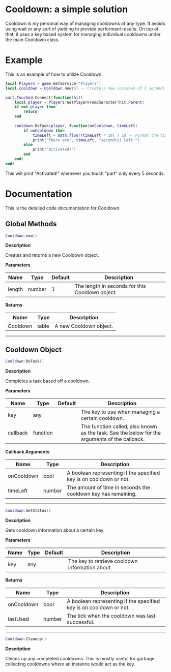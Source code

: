 # Cooldown: a simple solution
Cooldown is my personal way of managing cooldowns of any type. It avoids using wait or any sort of yielding to provide performant results. On top of that, it uses a key based system for managing individual cooldowns under the main Cooldown class.

# Example

This is an example of how to utilize Cooldown:
```lua
local Players = game:GetService("Players")
local cooldown = Cooldown.new(5) -- Create a new cooldown of 5 seconds

part.Touched:Connect(function(hit)
	local player = Players:GetPlayerFromCharacter(hit.Parent)
	if not player then
		return
	end
	
	cooldown:DoTask(player, function(onCooldown, timeLeft)
		if onCooldown then
			timeLeft = math.floor(timeLeft * 10) / 10 -- Format the time
			print("There are", timeLeft, "second(s) left!")
		else
			print("Activated!")
		end
	end)
end)
```
This will print "Activated!" whenever you touch "part" only every 5 seconds.

# Documentation

This is the detailed code documentation for Cooldown.

## Global Methods

```lua
Cooldown.new()
```

**Description** <div>
Creates and returns a new Cooldown object.

**Parameters**

| Name | Type | Default | Description |
| --- | --- | --- | --- |
| length | number | 1 | The length in seconds for this Cooldown object. |

**Returns**

| Name | Type | Description |
| --- | --- | --- |
| Cooldown | table | A new Cooldown object. |

---

## Cooldown Object

```lua
Cooldown:DoTask()
```

**Description** <div>
Completes a task based off a cooldown.

**Parameters**

| Name | Type | Default | Description |
| --- | --- | --- | --- |
| key | any | | The key to use when managing a certain cooldown. |
| callback | function | | The function called, also known as the task. See the below for the arguments of the callback. |

**Callback Arguments**

| Name | Type | Description |
| --- | --- | --- |
| onCooldown | bool | A boolean representing if the specified key is on cooldown or not. |
| timeLeft | number | The amount of time in seconds the cooldown key has remaining. |

---

```lua
Cooldown:GetStatus()
```

**Description** <div>
Gets cooldown information about a certain key.

**Parameters**

| Name | Type | Default | Description |
| --- | --- | --- | --- |
| key | any | | The key to retrieve cooldown information about. |

**Returns**

| Name | Type | Description |
| --- | --- | --- |
| onCooldown | bool | A boolean representing if the specified key is on cooldown or not. |
| lastUsed | number | The tick when the cooldown was last successful. |

---

```lua
Cooldown:Cleanup()
```

**Description** <div>
Cleans up any completed cooldowns. This is mostly useful for garbage collecting cooldowns where an instance would act as the key.